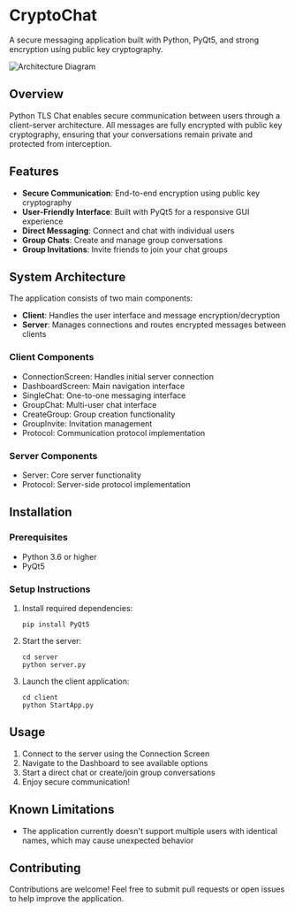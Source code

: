 # CryptoChat 

A secure messaging application built with Python, PyQt5, and strong encryption using public key cryptography.

![Architecture Diagram](architecture-diagram.png)

## Overview

Python TLS Chat enables secure communication between users through a client-server architecture. All messages are fully encrypted with public key cryptography, ensuring that your conversations remain private and protected from interception.

## Features

- **Secure Communication**: End-to-end encryption using public key cryptography
- **User-Friendly Interface**: Built with PyQt5 for a responsive GUI experience
- **Direct Messaging**: Connect and chat with individual users
- **Group Chats**: Create and manage group conversations
- **Group Invitations**: Invite friends to join your chat groups

## System Architecture

The application consists of two main components:
- **Client**: Handles the user interface and message encryption/decryption
- **Server**: Manages connections and routes encrypted messages between clients

### Client Components
- ConnectionScreen: Handles initial server connection
- DashboardScreen: Main navigation interface
- SingleChat: One-to-one messaging interface
- GroupChat: Multi-user chat interface
- CreateGroup: Group creation functionality
- GroupInvite: Invitation management
- Protocol: Communication protocol implementation

### Server Components
- Server: Core server functionality
- Protocol: Server-side protocol implementation

## Installation

### Prerequisites
- Python 3.6 or higher
- PyQt5

### Setup Instructions

1. Install required dependencies:
   ```
   pip install PyQt5
   ```

2. Start the server:
   ```
   cd server
   python server.py
   ```

3. Launch the client application:
   ```
   cd client
   python StartApp.py
   ```

## Usage

1. Connect to the server using the Connection Screen
2. Navigate to the Dashboard to see available options
3. Start a direct chat or create/join group conversations
4. Enjoy secure communication!

## Known Limitations

- The application currently doesn't support multiple users with identical names, which may cause unexpected behavior

## Contributing

Contributions are welcome! Feel free to submit pull requests or open issues to help improve the application.

